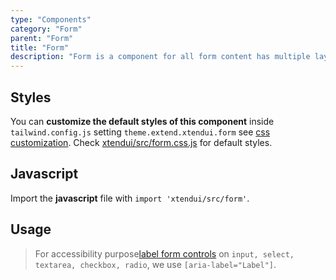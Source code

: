 ```yaml
---
type: "Components"
category: "Form"
parent: "Form"
title: "Form"
description: "Form is a component for all form content has multiple layouts, custom checkbox/radio and more."
---
```


## Styles

You can **customize the default styles of this component** inside `tailwind.config.js` setting `theme.extend.xtendui.form` see [css customization](/xtendui/components/global/preset#customization). Check [xtendui/src/form.css.js](https://github.com/xtendui/xtendui/blob/master/src/form.css.js) for default styles.

## Javascript

Import the **javascript** file with `import 'xtendui/src/form'`.

## Usage

> For accessibility purpose[label form controls](https://www.w3.org/WAI/tutorials/forms/labels/) on `input, select, textarea, checkbox, radio`, we use `[aria-label="Label"]`.

<demo>
  <demoinline src="demos/components/form/usage">
  </demoinline>
</demo>
